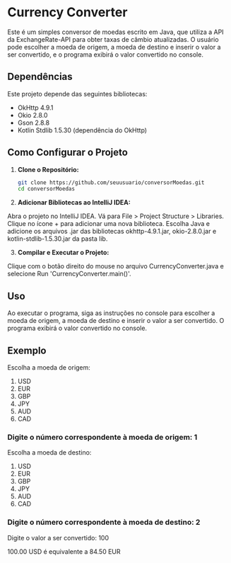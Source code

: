# Currency Converter

Este é um simples conversor de moedas escrito em Java, que utiliza a API da ExchangeRate-API para obter taxas de câmbio atualizadas. O usuário pode escolher a moeda de origem, a moeda de destino e inserir o valor a ser convertido, e o programa exibirá o valor convertido no console.

## Dependências

Este projeto depende das seguintes bibliotecas:

- OkHttp 4.9.1
- Okio 2.8.0
- Gson 2.8.8
- Kotlin Stdlib 1.5.30 (dependência do OkHttp)

## Como Configurar o Projeto

1. **Clone o Repositório:**

   ```sh
   git clone https://github.com/seuusuario/conversorMoedas.git
   cd conversorMoedas

2. **Adicionar Bibliotecas ao IntelliJ IDEA:**

Abra o projeto no IntelliJ IDEA.
Vá para File > Project Structure > Libraries.
Clique no ícone + para adicionar uma nova biblioteca.
Escolha Java e adicione os arquivos .jar das bibliotecas okhttp-4.9.1.jar, okio-2.8.0.jar e kotlin-stdlib-1.5.30.jar da pasta lib.

3. **Compilar e Executar o Projeto:**

Clique com o botão direito do mouse no arquivo CurrencyConverter.java e selecione Run 'CurrencyConverter.main()'.

## Uso
Ao executar o programa, siga as instruções no console para escolher a moeda de origem, a moeda de destino e inserir o valor a ser convertido. O programa exibirá o valor convertido no console.

## Exemplo
Escolha a moeda de origem:
1. USD
2. EUR
3. GBP
4. JPY
5. AUD
6. CAD
### Digite o número correspondente à moeda de origem: 1

Escolha a moeda de destino:
1. USD
2. EUR
3. GBP
4. JPY
5. AUD
6. CAD
### Digite o número correspondente à moeda de destino: 2

Digite o valor a ser convertido: 100

100.00 USD é equivalente a 84.50 EUR
